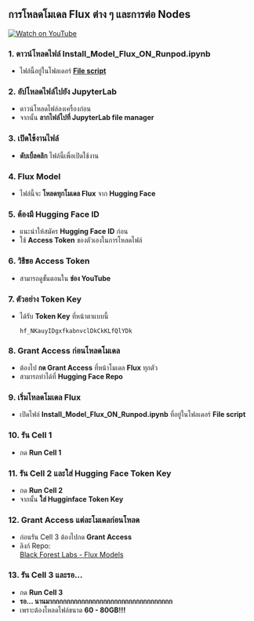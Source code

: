 ## การโหลดโมเดล Flux ต่าง ๆ และการต่อ Nodes  

[![Watch on YouTube](https://img.youtube.com/vi/hpuM1499emI/0.jpg)](https://www.youtube.com/watch?v=hpuM1499emI)

### 1. ดาวน์โหลดไฟล์ Install_Model_Flux_ON_Runpod.ipynb  
- ไฟล์นี้อยู่ในโฟลเดอร์ [**File script**](https://github.com/gordon123/lean2ComfyUI/tree/main/file%20script)  

### 2. อัปโหลดไฟล์ไปยัง JupyterLab  
- ดาวน์โหลดไฟล์ลงเครื่องก่อน  
- จากนั้น **ลากไฟล์ไปที่ JupyterLab file manager**  

### 3. เปิดใช้งานไฟล์  
- **ดับเบิ้ลคลิก** ไฟล์นี้เพื่อเปิดใช้งาน  

### 4. Flux Model  
- ไฟล์นี้จะ **โหลดทุกโมเดล Flux** จาก **Hugging Face**  

### 5. ต้องมี **Hugging Face ID**  
- แนะนำให้สมัคร **Hugging Face ID** ก่อน  
- ใช้ **Access Token** ของตัวเองในการโหลดไฟล์  

### 6. วิธีขอ Access Token  
- สามารถดูขั้นตอนใน **ช่อง YouTube**  

### 7. ตัวอย่าง Token Key  
- ได้รับ **Token Key** ที่หน้าตาแบบนี้  
  ```
  hf_NKauyIDgxfkabnvclDkCkKLfQlYDk 
  ```

### 8. **Grant Access ก่อนโหลดโมเดล**  
- ต้องไป **กด Grant Access** ที่หน้าโมเดล **Flux** ทุกตัว  
- สามารถทำได้ที่ **Hugging Face Repo**  

### 9. เริ่มโหลดโมเดล Flux  
- เปิดไฟล์ **Install_Model_Flux_ON_Runpod.ipynb** ที่อยู่ในโฟลเดอร์ **File script**  

### 10. รัน Cell 1  
- กด **Run Cell 1**  

### 11. รัน Cell 2 และใส่ **Hugging Face Token Key**  
- กด **Run Cell 2**  
- จากนั้น **ใส่ Hugginface Token Key**  

### 12. **Grant Access แต่ละโมเดลก่อนโหลด**  
- ก่อนรัน Cell 3 ต้องไปกด **Grant Access**  
- ลิงก์ Repo:  
  [Black Forest Labs - Flux Models](https://huggingface.co/collections/black-forest-labs/flux1-679d013aee236841c0e9d38a)  

### 13. รัน Cell 3 และรอ...  
- กด **Run Cell 3**  
- **รอ... นานมากกกกกกกกกกกกกกกกกกกกกกกกกกกกกกกกก**  
- เพราะต้องโหลดไฟล์ขนาด **60 - 80GB!!!**  
